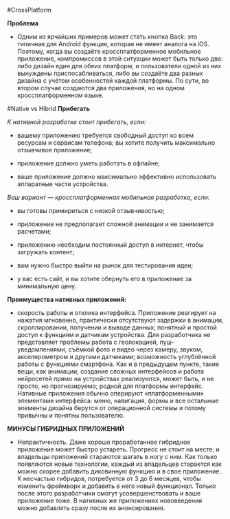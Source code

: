 
#CrossPlatform

**Проблема**

- Одним из ярчайших примеров может стать кнопка Back: это типичная для Android функция, которая не имеет аналога на iOS.
 Поэтому, когда вы создаёте кроссплатформенное мобильное приложение, компромиссов в этой ситуации может быть только два:
 либо дизайн един для обеих платформ, и пользователи одной из них вынуждены приспосабливаться, либо вы создаёте два
 разных дизайна с учётом особенностей каждой платформы. По сути, во втором случае создаются два приложения,
 но на одном кроссплатформенном языке.


#Native vs Hibrid
**Прибегать** 

_К нативной разработке стоит прибегать, если:_

 - вашему приложению требуется свободный доступ ко всем ресурсам и сервисам телефона;
вы хотите получить максимально отзывчивое приложение;

- приложение должно уметь работать в офлайне;

- ваше приложение должно максимально эффективно использовать аппаратные части устройства.


_Ваш вариант — кроссплатформенная мобильная разработка, если:_

- вы готовы примириться с низкой отзывчивостью;

- приложение не предполагает сложной анимации и не занимается расчетами;

- приложению необходим постоянный доступ в интернет, чтобы загружать контент;

- вам нужно быстро выйти на рынок для тестирования идеи;

- у вас есть сайт, и вы хотите обернуть его в приложение за минимальную цену.


**Преимущества нативных приложений:**

- скорость работы и отклика интерфейса. Приложение реагирует на нажатия мгновенно, практически отсутствуют
задержки в анимации, скроллировании, получении и выводе данных;
понятный и простой доступ к функциям и датчикам устройства. Для разработчика не представляет проблемы работа
с геолокацией, пуш-уведомлениями, съёмкой фото и видео через камеру, звуком, акселерометром и другими датчиками;
возможность углублённой работы с функциями смартфона. Как и в предыдущем пункте, такие вещи, как анимации,
создание сложных интерфейсов и работа нейросетей прямо на устройствах реализуются, может быть, и не просто,
но прогнозируемо;
родной для платформы интерфейс. Нативные приложения обычно оперируют «платформенными» элементами интерфейса:
 меню, навигация, формы и все остальные элементы дизайна берутся от операционной системы
 и потому привычны и понятны пользователю.


 **МИНУСЫ ГИБРИДНЫХ ПРИЛОЖЕНИЙ**
 
-  Непрактичность. Даже хорошо проработанное гибридное приложение может быстро устареть. Прогресс не стоит на месте,
   и владельцы приложений стараются шагать в ногу с ним. Как только появляются новые технологии,
   каждый из владельцев старается как можно скорее добавить диковинную функцию и в свое приложение.
   К несчастью гибридов, потребуется от 3 до 6 месяцев, чтобы изменить фреймворк и добавить в него новый функционал.
   Только после этого разработчики смогут усовершенствовать и ваше приложение тоже.
   В нативных же приложениях нововведения можно добавлять сразу после их анонсирования.


